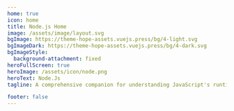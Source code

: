 ```yaml
---
home: true
icon: home
title: Node.js Home
image: /assets/image/layout.svg
bgImage: https://theme-hope-assets.vuejs.press/bg/4-light.svg
bgImageDark: https://theme-hope-assets.vuejs.press/bg/4-dark.svg
bgImageStyle:
  background-attachment: fixed
heroFullScreen: true
heroImage: /assets/icon/node.png
heroText: Node.Js 
tagline: A comprehensive companion for understanding JavaScript's runtime environment ⚡️

footer: false
---
```


